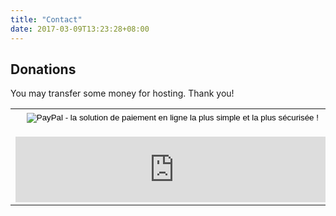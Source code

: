 ```yaml
---
title: "Contact"
date: 2017-03-09T13:23:28+08:00
---
```


## Donations

You may transfer some money for hosting. Thank you!

<table width="100%" align="center">
<tr><td align="center">
<form action="https://www.paypal.com/cgi-bin/webscr" method="post" target="_top">
<input type="hidden" name="cmd" value="_s-xclick">
<input type="hidden" name="hosted_button_id" value="MULGU3ERFRBSS">
<input type="image" src="https://www.paypalobjects.com/en_US/GB/i/btn/btn_donateCC_LG.gif" border="0" name="submit" alt="PayPal - la solution de paiement en ligne la plus simple et la plus sécurisée !">
<img alt="" border="0" src="https://www.paypalobjects.com/ru_RU/i/scr/pixel.gif" width="1" height="1">
</td></tr></tr><td align="center">
<iframe style="text-align:center" frameborder="0" allowtransparency="true" scrolling="no" src="https://money.yandex.ru/embed/donate.xml?account=41001612955830&quickpay=donate&payment-type-choice=on&default-sum=33&targets=%D0%A5%D0%BE%D1%81%D1%82%D0%B8%D0%BD%D0%B3&project-name=INSTEAD&project-site=http%3A%2F%2Finstead.syscall.ru&button-text=05" width="508" height="105"></iframe>
</form>

</td></tr>
</table>
